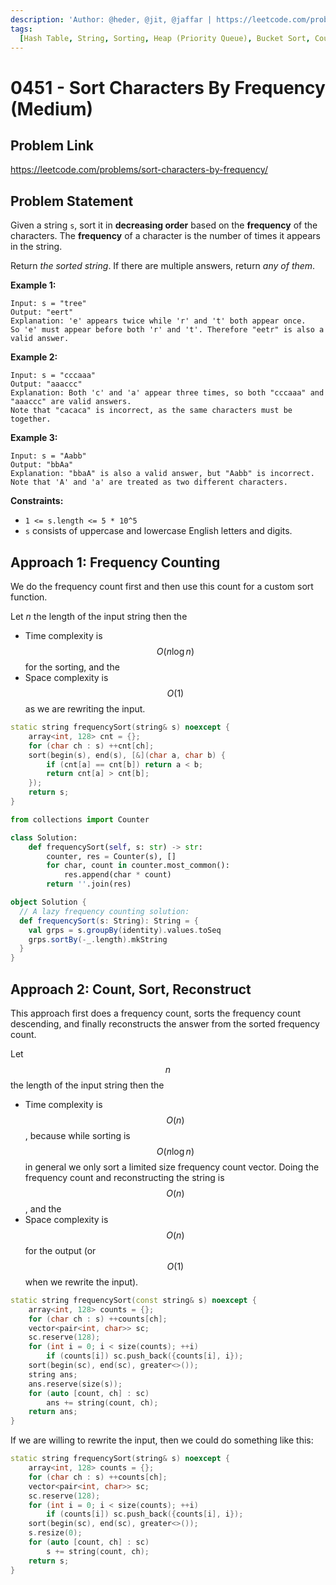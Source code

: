 ```yaml
---
description: 'Author: @heder, @jit, @jaffar | https://leetcode.com/problems/sort-characters-by-frequency/'
tags:
  [Hash Table, String, Sorting, Heap (Priority Queue), Bucket Sort, Counting]
---
```


# 0451 - Sort Characters By Frequency (Medium)

## Problem Link

https://leetcode.com/problems/sort-characters-by-frequency/

## Problem Statement

Given a string `s`, sort it in **decreasing order** based on the **frequency** of the characters. The **frequency** of a character is the number of times it appears in the string.

Return _the sorted string_. If there are multiple answers, return _any of them_.

**Example 1:**

```
Input: s = "tree"
Output: "eert"
Explanation: 'e' appears twice while 'r' and 't' both appear once.
So 'e' must appear before both 'r' and 't'. Therefore "eetr" is also a valid answer.
```

**Example 2:**

```
Input: s = "cccaaa"
Output: "aaaccc"
Explanation: Both 'c' and 'a' appear three times, so both "cccaaa" and "aaaccc" are valid answers.
Note that "cacaca" is incorrect, as the same characters must be together.
```

**Example 3:**

```
Input: s = "Aabb"
Output: "bbAa"
Explanation: "bbaA" is also a valid answer, but "Aabb" is incorrect.
Note that 'A' and 'a' are treated as two different characters.
```

**Constraints:**

- `1 <= s.length <= 5 * 10^5`
- `s` consists of uppercase and lowercase English letters and digits.

## Approach 1: Frequency Counting

We do the frequency count first and then use this count for a custom sort function.

Let $n$ the length of the input string then the

- Time complexity is $$O(n \log n)$$ for the sorting, and the
- Space complexity is $$O(1)$$ as we are rewriting the input.

<Tabs>
<TabItem value="cpp" label="C++">
<SolutionAuthor name="@heder"/>

```cpp
static string frequencySort(string& s) noexcept {
    array<int, 128> cnt = {};
    for (char ch : s) ++cnt[ch];
    sort(begin(s), end(s), [&](char a, char b) {
        if (cnt[a] == cnt[b]) return a < b;
        return cnt[a] > cnt[b];
    });
    return s;
}
```

</TabItem>

<TabItem value="py" label="Python">
<SolutionAuthor name="@jaffar"/>

```py
from collections import Counter

class Solution:
    def frequencySort(self, s: str) -> str:
        counter, res = Counter(s), []
        for char, count in counter.most_common():
            res.append(char * count)
        return ''.join(res)
```

</TabItem>

<TabItem value="scala" label="scala">
<SolutionAuthor name="@jit"/>

```scala
object Solution {
  // A lazy frequency counting solution:
  def frequencySort(s: String): String = {
    val grps = s.groupBy(identity).values.toSeq
    grps.sortBy(-_.length).mkString
  }
}
```

</TabItem>
</Tabs>

## Approach 2: Count, Sort, Reconstruct

This approach first does a frequency count, sorts the frequency count descending, and finally reconstructs the answer from the sorted frequency count.

Let $$n$$ the length of the input string then the

- Time complexity is $$O(n)$$, because while sorting is $$O(n \log n)$$ in general we only sort a limited size frequency count vector. Doing the frequency count and reconstructing the string is $$O(n)$$, and the
- Space complexity is $$O(n)$$ for the output (or $$O(1)$$ when we rewrite the input).

<Tabs>
<TabItem value="cpp" label="C++">
<SolutionAuthor name="@heder"/>

```cpp
static string frequencySort(const string& s) noexcept {
    array<int, 128> counts = {};
    for (char ch : s) ++counts[ch];
    vector<pair<int, char>> sc;
    sc.reserve(128);
    for (int i = 0; i < size(counts); ++i)
        if (counts[i]) sc.push_back({counts[i], i});
    sort(begin(sc), end(sc), greater<>());
    string ans;
    ans.reserve(size(s));
    for (auto [count, ch] : sc)
        ans += string(count, ch);
    return ans;
}
```

</TabItem>
</Tabs>

If we are willing to rewrite the input, then we could do something like this:

<Tabs>
<TabItem value="cpp" label="C++">
<SolutionAuthor name="@heder"/>

```cpp
static string frequencySort(string& s) noexcept {
    array<int, 128> counts = {};
    for (char ch : s) ++counts[ch];
    vector<pair<int, char>> sc;
    sc.reserve(128);
    for (int i = 0; i < size(counts); ++i)
        if (counts[i]) sc.push_back({counts[i], i});
    sort(begin(sc), end(sc), greater<>());
    s.resize(0);
    for (auto [count, ch] : sc)
        s += string(count, ch);
    return s;
}
```

</TabItem>
</Tabs>
